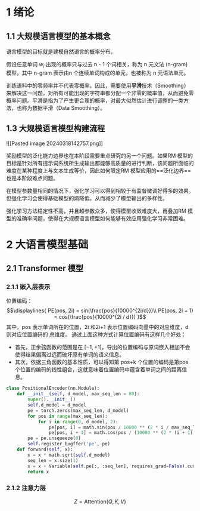 # 1 绪论
## 1.1 大规模语言模型的基本概念
语言模型的目标就是建模自然语言的概率分布。

假设任意单词 $w_i$ 出现的概率只与过去 n - 1 个词相关，称为 n 元文法 (n-gram) 模型。其中 n-gram 表示由n 个连续单词构成的单元，也被称为 n 元语法单元。

训练语料中的零频率并不代表零概率。因此，需要使用**平滑**技术（Smoothing）来解决这一问题，对所有可能出现的字符串都分配一个非零的概率值，从而避免零概率问题。平滑是指为了产生更合理的概率，对最大似然估计进行调整的一类方法，也称为数据平滑（Data Smoothing）。

## 1.3 大规模语言模型构建流程
![[Pasted image 20240318142757.png]]

奖励模型的泛化能力边界也在本阶段需要重点研究的另一个问题。如果RM 模型的目标是针对所有提示词系统所生成输出都能够高质量的进行判断，该问题所面临的难度在某种程度上与文本生成等价，因此如何限定RM 模型应用的==泛化边界==也是本阶段难点问题。

在模型参数量相同的情况下，强化学习可以得到相较于有监督微调好得多的效果。但强化学习会使得基础模型的熵降低，从而减少了模型输出的多样性。

强化学习方法稳定性不高，并且超参数众多，使得模型收敛难度大，再叠加RM 模型的准确率问题，使得在大规模语言模型如何能够有效应用强化学习非常困难。
# 2 大语言模型基础
## 2.1 Transformer 模型
### 2.1.1 嵌入层表示
位置编码：
$$\displaylines{
PE(pos, 2i) = sin(\frac{pos}{10000^{2i/d}})\\
PE(pos, 2i + 1) =  cos(\frac{pos}{10000^{2i / d}})
}$$
其中，pos 表示单词所在的位置，2i 和2i+1 表示位置编码向量中的对应维度，d 则对应位置编码的
总维度。
通过上面这种方式计算位置编码有这样几个好处：
- 首先，正余弦函数的范围是在 $[-1,+1]$，导出的位置编码与原词嵌入相加不会使得结果偏离过远而破坏原有单词的语义信息。
- 其次，依据三角函数的基本性质，可以得知第 pos+k 个位置的编码是第pos 个位置的编码的线性组合，这就意味着位置编码中蕴含着单词之间的距离信息。

```python
class PositionalEncoder(nn.Module):
	def __init__(self, d_model, max_seq_len = 80):
		super().__init__()
		self.d_model = d_model
		pe = torch.zeros(max_seq_len, d_model)
		for pos in range(max_seq_len):
			for i in range(0, d_model, 2):
				pe[pos, i] = math.sin(pos / 10000 ** (2 * i / max_seq_len))
				pe[pos, i + 1] = math.cos(pos / (10000 ** (2 * (i + 1) / d_model)))
		pe = pe.unsqueeze(0)
		self.register_bugffer('pe', pe)
	def forward(self, x):
		x = x * math.sqrt(self.d_model)
		seq_len = x.size(1)
		x = x + Variable(self.pe[:, :seq_len], requires_grad=False).cuda()
		return x
```
### 2.1.2 注意力层
$$Z = \text{Attention}(Q, K, V)$$